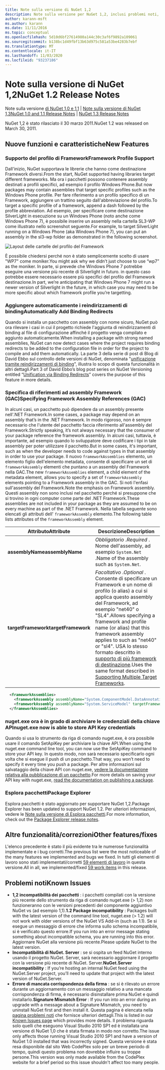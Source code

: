 ```yaml
---
title: Note sulla versione di NuGet 1,2
description: Note sulla versione per NuGet 1,2, inclusi problemi noti, correzioni di bug, funzionalità aggiunte e DCR.
author: karann-msft
ms.author: karann
ms.date: 11/11/2016
ms.topic: conceptual
ms.openlocfilehash: 5d10d6bf27614980a144c30c3af6f9892a109061
ms.sourcegitcommit: b138bc1d49fbf13b63d975c581a53be4283b7ebf
ms.translationtype: MT
ms.contentlocale: it-IT
ms.lasthandoff: 11/03/2020
ms.locfileid: "93237186"
---
```

# <a name="nuget-12-release-notes"></a><span data-ttu-id="fd565-103">Note sulla versione di NuGet 1,2</span><span class="sxs-lookup"><span data-stu-id="fd565-103">NuGet 1.2 Release Notes</span></span>

<span data-ttu-id="fd565-104">Note sulla versione [di NuGet 1,0 e 1,1](../release-notes/nuget-1.1.md)  |  [Note sulla versione di NuGet 1,3](../release-notes/nuget-1.3.md)</span><span class="sxs-lookup"><span data-stu-id="fd565-104">[NuGet 1.0 and 1.1 Release Notes](../release-notes/nuget-1.1.md) | [NuGet 1.3 Release Notes](../release-notes/nuget-1.3.md)</span></span>

<span data-ttu-id="fd565-105">NuGet 1,2 è stato rilasciato il 30 marzo 2011.</span><span class="sxs-lookup"><span data-stu-id="fd565-105">NuGet 1.2 was released on March 30, 2011.</span></span>

## <a name="new-features"></a><span data-ttu-id="fd565-106">Nuove funzioni e caratteristiche</span><span class="sxs-lookup"><span data-stu-id="fd565-106">New Features</span></span>

### <a name="framework-profile-support"></a><span data-ttu-id="fd565-107">Supporto del profilo di Framework</span><span class="sxs-lookup"><span data-stu-id="fd565-107">Framework Profile Support</span></span>

<span data-ttu-id="fd565-108">Dall'inizio, NuGet supportava le librerie che hanno come destinazione Framework diversi.</span><span class="sxs-lookup"><span data-stu-id="fd565-108">From the start, NuGet supported having libraries target different frameworks.</span></span> <span data-ttu-id="fd565-109">Ma ora i pacchetti possono contenere assembly destinati a profili specifici, ad esempio il profilo Windows Phone.</span><span class="sxs-lookup"><span data-stu-id="fd565-109">But now packages may contain assemblies that target specific profiles such as the Windows Phone profile.</span></span> <span data-ttu-id="fd565-110">Per fare riferimento a un profilo specifico di un Framework, aggiungere un trattino seguito dall'abbreviazione del profilo.</span><span class="sxs-lookup"><span data-stu-id="fd565-110">To target a specific profile of a framework, append a dash followed by the profile abbreviation.</span></span> <span data-ttu-id="fd565-111">Ad esempio, per specificare come destinazione SilverLight in esecuzione su un Windows Phone (noto anche come Windows Phone 7), è possibile inserire un assembly nella cartella SL3-WP come illustrato nello screenshot seguente.</span><span class="sxs-lookup"><span data-stu-id="fd565-111">For example, to target SilverLight running on a Windows Phone (aka Windows Phone 7), you can put an assembly in the sl3-wp folder as demonstrated in the following screenshot.</span></span>

![Layout delle cartelle del profilo del Framework](./media/framework-profile-support.png)

<span data-ttu-id="fd565-113">È possibile chiedersi perché non è stato semplicemente scelto di usare "WP7" come moniker.</span><span class="sxs-lookup"><span data-stu-id="fd565-113">You might ask why we didn’t just choose to use “wp7” as the moniker.</span></span> <span data-ttu-id="fd565-114">In parte, si prevede che Windows Phone 7 potrebbe eseguire una versione più recente di Silverlight in futuro. in questo caso potrebbe essere necessario essere più specifici del profilo del Framework destinazione.</span><span class="sxs-lookup"><span data-stu-id="fd565-114">In part, we’re anticipating that Windows Phone 7 might run a newer version of Silverlight in the future, in which case you may need to be more specific about which framework profile you’re targetting.</span></span>

### <a name="automatically-add-binding-redirects"></a><span data-ttu-id="fd565-115">Aggiungere automaticamente i reindirizzamenti di binding</span><span class="sxs-lookup"><span data-stu-id="fd565-115">Automatically Add Binding Redirects</span></span>

<span data-ttu-id="fd565-116">Quando si installa un pacchetto con assembly con nome sicuro, NuGet può ora rilevare i casi in cui il progetto richiede l'aggiunta di reindirizzamenti di binding al file di configurazione affinché il progetto venga compilato e aggiunto automaticamente.</span><span class="sxs-lookup"><span data-stu-id="fd565-116">When installing a package with strong named assemblies, NuGet can now detect cases where the project requires binding redirects to be added to the configuration file in order for the project to compile and add them automatically.</span></span> <span data-ttu-id="fd565-117">La parte 3 della serie di post di Blog di David Ebbo sul controllo delle versioni di NuGet, denominata "[unificazione tramite reindirizzamenti di binding](http://blog.davidebbo.com/2011/01/nuget-versioning-part-3-unification-via.html)", illustra lo scopo di questa funzionalità in altri dettagli.</span><span class="sxs-lookup"><span data-stu-id="fd565-117">Part 3 of David Ebbo’s blog post series on NuGet Versioning entitled “[Unification via Binding Redirects](http://blog.davidebbo.com/2011/01/nuget-versioning-part-3-unification-via.html)” covers the purpose of this feature in more details.</span></span>

<a name="framework-assembly-refs"></a>

### <a name="specifying-framework-assembly-references-gac"></a><span data-ttu-id="fd565-118">Specifica di riferimenti ad assembly Framework (GAC)</span><span class="sxs-lookup"><span data-stu-id="fd565-118">Specifying Framework Assembly References (GAC)</span></span>

<span data-ttu-id="fd565-119">In alcuni casi, un pacchetto può dipendere da un assembly presente nell'.NET Framework.</span><span class="sxs-lookup"><span data-stu-id="fd565-119">In some cases, a package may depend on an assembly that’s in the .NET Framework.</span></span> <span data-ttu-id="fd565-120">In modo rigoroso, non è sempre necessario che l'utente del pacchetto faccia riferimento all'assembly del Framework.</span><span class="sxs-lookup"><span data-stu-id="fd565-120">Strictly speaking, it’s not always necessary that the consumer of your package reference the framework assembly.</span></span> <span data-ttu-id="fd565-121">In alcuni casi, tuttavia, è importante, ad esempio quando lo sviluppatore deve codificare i tipi in tale assembly per poter utilizzare il pacchetto.</span><span class="sxs-lookup"><span data-stu-id="fd565-121">But in some cases, it's important, such as when the developer needs to code against types in that assembly in order to use your package.</span></span> <span data-ttu-id="fd565-122">Il nuovo `frameworkAssemblies` elemento, un elemento figlio dell'elemento metadata, consente di specificare un set di `frameworkAssembly` elementi che puntano a un assembly del Framework nella GAC.</span><span class="sxs-lookup"><span data-stu-id="fd565-122">The new `frameworkAssemblies` element, a child element of the metadata element, allows you to specify a set of `frameworkAssembly` elements pointing to a Framework assembly in the GAC.</span></span> <span data-ttu-id="fd565-123">Si noti l'enfasi sull'assembly del Framework.</span><span class="sxs-lookup"><span data-stu-id="fd565-123">Note the emphasis on Framework assembly.</span></span>
<span data-ttu-id="fd565-124">Questi assembly non sono inclusi nel pacchetto perché si presuppone che si trovino in ogni computer come parte del .NET Framework.</span><span class="sxs-lookup"><span data-stu-id="fd565-124">These assemblies are not included in your package as they are assumed to be on every machine  as part of the .NET Framework.</span></span> <span data-ttu-id="fd565-125">Nella tabella seguente sono elencati gli attributi dell' `frameworkAssembly` elemento.</span><span class="sxs-lookup"><span data-stu-id="fd565-125">The following table lists attributes of the `frameworkAssembly` element.</span></span>


|<span data-ttu-id="fd565-126">Attributo</span><span class="sxs-lookup"><span data-stu-id="fd565-126">Attribute</span></span> |<span data-ttu-id="fd565-127">Descrizione</span><span class="sxs-lookup"><span data-stu-id="fd565-127">Description</span></span>|
|----------------|-----------|
|<span data-ttu-id="fd565-128">**assemblyName**</span><span class="sxs-lookup"><span data-stu-id="fd565-128">**assemblyName**</span></span>|<span data-ttu-id="fd565-129">*Obbligatorio* .</span><span class="sxs-lookup"><span data-stu-id="fd565-129">*Required* .</span></span> <span data-ttu-id="fd565-130">Nome dell'assembly, ad esempio `System.Net` .</span><span class="sxs-lookup"><span data-stu-id="fd565-130">Name of the assembly such as `System.Net`.</span></span>|
|<span data-ttu-id="fd565-131">**targetFramework**</span><span class="sxs-lookup"><span data-stu-id="fd565-131">**targetFramework**</span></span>|<span data-ttu-id="fd565-132">*Facoltativo* .</span><span class="sxs-lookup"><span data-stu-id="fd565-132">*Optional* .</span></span> <span data-ttu-id="fd565-133">Consente di specificare un Framework e un nome di profilo (o alias) a cui si applica questo assembly del Framework, ad esempio "net40" o "SL4".</span><span class="sxs-lookup"><span data-stu-id="fd565-133">Allows specifying a framework and profile name (or alias) that this framework assembly applies to such as "net40" or "sl4".</span></span> <span data-ttu-id="fd565-134">USA lo stesso formato descritto in [supporto di più framework di destinazione](../create-packages/supporting-multiple-target-frameworks.md).</span><span class="sxs-lookup"><span data-stu-id="fd565-134">Uses the same format described in [Supporting Multiple Target Frameworks](../create-packages/supporting-multiple-target-frameworks.md).</span></span>|

```xml
  <frameworkAssemblies>
    <frameworkAssembly assemblyName="System.ComponentModel.DataAnnotations" targetFramework="net40" />
    <frameworkAssembly assemblyName="System.ServiceModel" targetFramework="net40" />
  </frameworkAssemblies>
```

### <a name="nugetexe-now-is-able-to-store-api-key-credentials"></a><span data-ttu-id="fd565-135">nuget.exe ora è in grado di archiviare le credenziali della chiave API</span><span class="sxs-lookup"><span data-stu-id="fd565-135">nuget.exe now is able to store API Key credentials</span></span>

<span data-ttu-id="fd565-136">Quando si usa lo strumento da riga di comando nuget.exe, è ora possibile usare il comando SetApiKey per archiviare la chiave API.</span><span class="sxs-lookup"><span data-stu-id="fd565-136">When using the nuget.exe command line tool, you can now use the SetApiKey command to store your API key.</span></span> <span data-ttu-id="fd565-137">In questo modo, non sarà necessario specificarlo ogni volta che si esegue il push di un pacchetto.</span><span class="sxs-lookup"><span data-stu-id="fd565-137">That way, you won’t need to specify it every time you push a package.</span></span> <span data-ttu-id="fd565-138">Per altre informazioni sul salvataggio della chiave API con nuget.exe, [vedere la documentazione relativa alla pubblicazione di un pacchetto](../nuget-org/publish-a-package.md).</span><span class="sxs-lookup"><span data-stu-id="fd565-138">For more details on saving your API key with nuget.exe, [read the documentation on publishing a package](../nuget-org/publish-a-package.md).</span></span>

### <a name="package-explorer"></a><span data-ttu-id="fd565-139">Esplora pacchetti</span><span class="sxs-lookup"><span data-stu-id="fd565-139">Package Explorer</span></span>
<span data-ttu-id="fd565-140">Esplora pacchetti è stato aggiornato per supportare NuGet 1,2.</span><span class="sxs-lookup"><span data-stu-id="fd565-140">Package Explorer has been updated to support NuGet 1.2.</span></span> <span data-ttu-id="fd565-141">Per ulteriori informazioni, vedere le [Note sulla versione di Esplora pacchetti](http://nuget.codeplex.com/wikipage?title=New%20features%20in%20NuGet%20Package%20Explorer%201.0).</span><span class="sxs-lookup"><span data-stu-id="fd565-141">For more information, check out the [Package Explorer release notes](http://nuget.codeplex.com/wikipage?title=New%20features%20in%20NuGet%20Package%20Explorer%201.0).</span></span>

## <a name="other-featuresfixes"></a><span data-ttu-id="fd565-142">Altre funzionalità/correzioni</span><span class="sxs-lookup"><span data-stu-id="fd565-142">Other features/fixes</span></span>

<span data-ttu-id="fd565-143">L'elenco precedente è stato il più evidente tra le numerose funzionalità implementate e i bug corretti.</span><span class="sxs-lookup"><span data-stu-id="fd565-143">The previous list were the most noticeable of the many features we implemented and bugs we fixed.</span></span> <span data-ttu-id="fd565-144">In tutti gli elementi di lavoro sono stati implementati/corretti [59 elementi di lavoro](http://nuget.codeplex.com/workitem/list/advanced?keyword=&status=All&type=All&priority=All&release=NuGet%201.2&assignedTo=All&component=All&sortField=Votes&sortDirection=Descending&page=0) in questa versione.</span><span class="sxs-lookup"><span data-stu-id="fd565-144">All in all, we implemented/fixed [59 work items](http://nuget.codeplex.com/workitem/list/advanced?keyword=&status=All&type=All&priority=All&release=NuGet%201.2&assignedTo=All&component=All&sortField=Votes&sortDirection=Descending&page=0) in this release.</span></span>

## <a name="known-issues"></a><span data-ttu-id="fd565-145">Problemi noti</span><span class="sxs-lookup"><span data-stu-id="fd565-145">Known Issues</span></span>

* <span data-ttu-id="fd565-146">**1,2 incompatibilità dei pacchetti** : i pacchetti compilati con la versione più recente dello strumento da riga di comando nuget.exe (> 1,2) non funzioneranno con le versioni precedenti del componente aggiuntivo NuGet vs (ad esempio 1,1).</span><span class="sxs-lookup"><span data-stu-id="fd565-146">**1.2 Package incompatibility** : Packages built with the latest version of the command line tool, nuget.exe (> 1.2) will not work with older versions of the NuGet VS Add-in (such as 1.1).</span></span> <span data-ttu-id="fd565-147">Se si esegue un messaggio di errore che informa sullo schema incompatibile, si è verificato questo errore.</span><span class="sxs-lookup"><span data-stu-id="fd565-147">If you run into an error message stating something about incompatible schema, you are running into this error.</span></span> <span data-ttu-id="fd565-148">Aggiornare NuGet alla versione più recente.</span><span class="sxs-lookup"><span data-stu-id="fd565-148">Please update NuGet to the latest version.</span></span>
* <span data-ttu-id="fd565-149">**Incompatibilità di NuGet. Server** : se si ospita un feed NuGet interno usando il progetto NuGet. Server, sarà necessario aggiornare il progetto con la versione più recente di NuGet. Server.</span><span class="sxs-lookup"><span data-stu-id="fd565-149">**NuGet.Server incompatibility** : If you’re hosting an internal NuGet feed using the NuGet.Server project, you’ll need to update that project with the latest version of NuGet.Server.</span></span>
* <span data-ttu-id="fd565-150">**Errore di mancata corrispondenza della firma** : se si è rilevato un errore durante un aggiornamento con un messaggio relativo a una mancata corrispondenza di firma, è necessario disinstallare prima NuGet e quindi installarlo.</span><span class="sxs-lookup"><span data-stu-id="fd565-150">**Signature Mismatch Error** : If you run into an error during an upgrade with a message about a Signature Mismatch, you need to uninstall NuGet first and then install it.</span></span> <span data-ttu-id="fd565-151">Questa pagina è elencata nella [pagina problemi noti](../release-notes/known-issues.md) che fornisce ulteriori dettagli.</span><span class="sxs-lookup"><span data-stu-id="fd565-151">This is listed in our [Known Issues page](../release-notes/known-issues.md) which provides more details.</span></span> <span data-ttu-id="fd565-152">Il problema riguarda solo quelli che eseguono Visual Studio 2010 SP1 ed è installata una versione di NuGet 1,0 che è stata firmata in modo non corretto.</span><span class="sxs-lookup"><span data-stu-id="fd565-152">The issue only affects those running Visual Studio 2010 SP1 and have a version of NuGet 1.0 installed that was incorrectly signed.</span></span> <span data-ttu-id="fd565-153">Questa versione è stata resa disponibile dal sito Web CodePlex solo per un breve periodo di tempo, quindi questo problema non dovrebbe influire su troppe persone.</span><span class="sxs-lookup"><span data-stu-id="fd565-153">This version was only made available from the CodePlex website for a brief period so this issue shouldn't affect too many people.</span></span>